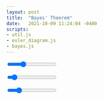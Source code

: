 ```yaml
---
layout: post
title:  "Bayes' Theorem"
date:   2021-10-09 11:24:04 -0400
scripts:
- util.js
- euler_diagram.js
- bayes.js
---
```



<div id="vis"></div>
<p id="a-value"></p>
<input id="a"  type="range" min=0 max=1  value="0.3" step="0.01">
<p id="ab-value"></p>
<input id="ab" type="range" min=0 max=1 value="0.1" step="0.01">
<p id="b-value"></p>
<input id="b"  type="range" min=0 max=1  value="0.2" step="0.01">
<p id="error"></p>

<div id="test"></div>